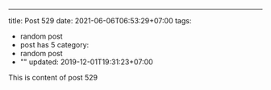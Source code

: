 ---
title: Post 529
date: 2021-06-06T06:53:29+07:00
tags:
  - random post
  - post has 5
category:
  - random post
  - ""
updated: 2019-12-01T19:31:23+07:00

This is content of post 529